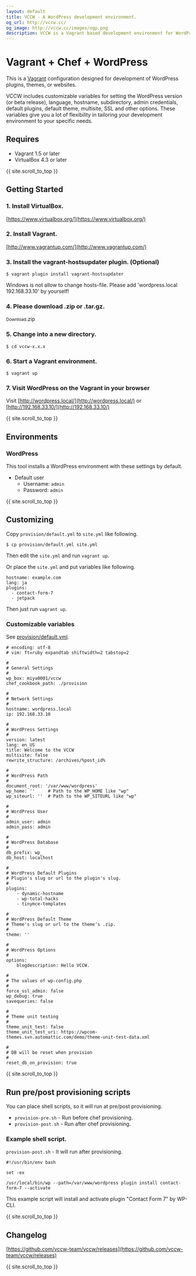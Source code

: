 ```yaml
---
layout: default
title: VCCW - A WordPress development environment.
og_url: http://vccw.cc/
og_image: http://vccw.cc/images/ogp.png
description: VCCW is a Vagrant based development environment for WordPress plugins, themes, or websites.
---
```


# Vagrant + Chef + WordPress

This is a [Vagrant](http://www.vagrantup.com/) configuration designed for development of WordPress plugins, themes, or websites.

VCCW includes customizable variables for setting the WordPress version (or beta release), language, hostname, subdirectory, admin credentials, default plugins, default theme, multisite, SSL and other options. These variables give you a lot of flexibility in tailoring your development environment to your specific needs.

<ul id="navmenu"></ul>

## Requires

* Vagrant 1.5 or later
* VirtualBox 4.3 or later

{{ site.scroll_to_top }}

## Getting Started

### 1. Install VirtualBox.

[https://www.virtualbox.org/](https://www.virtualbox.org/)

### 2. Install Vagrant.

[http://www.vagrantup.com/](http://www.vagrantup.com/)

### 3. Install the vagrant-hostsupdater plugin. (Optional)

```
$ vagrant plugin install vagrant-hostsupdater
```

Windows is not allow to change hosts-file. Please add 'wordpress.local 192.168.33.10' by yourself!

### 4. Please download <a class="latest-zipball">.zip</a> or <a class="latest-tarball">.tar.gz</a>.

<p><a class="button latest-zipball"><small>Download</small>.zip</a></p>

### 5. Change into a new directory.

```
$ cd vccw-x.x.x
```

### 6. Start a Vagrant environment.

```
$ vagrant up
```

### 7. Visit WordPress on the Vagrant in your browser

Visit [http://wordpress.local/](http://wordpress.local/) or [http://192.168.33.10/](http://192.168.33.10/)

{{ site.scroll_to_top }}

## Environments

### WordPress

This tool installs a WordPress environment with these settings by default.

* Default user
     * Username: `admin`
     * Password: `admin`

{{ site.scroll_to_top }}

## Customizing

Copy `provision/default.yml` to `site.yml` like following.

```
$ cp provision/default.yml site.yml
```

Then edit the `site.yml` and run `vagrant up`.

Or place the `site.yml` and put variables like following.

```
hostname: example.com
lang: ja
plugins:
  - contact-form-7
  - jetpack
```

Then just run `vagrant up`.

### Customizable variables

See [provision/default.yml](https://github.com/vccw-team/vccw/blob/master/provision/default.yml).

```
# encoding: utf-8
# vim: ft=ruby expandtab shiftwidth=2 tabstop=2

#
# General Settings
#
wp_box: miya0001/vccw
chef_cookbook_path: ./provision

#
# Network Settings
#
hostname: wordpress.local
ip: 192.168.33.10

#
# WordPress Settings
#
version: latest
lang: en_US
title: Welcome to the VCCW
multisite: false
rewrite_structure: /archives/%post_id%

#
# WordPress Path
#
document_root: '/var/www/wordpress'
wp_home: ''     # Path to the WP_HOME like "wp"
wp_siteurl: ''  # Path to the WP_SITEURL like "wp"

#
# WordPress User
#
admin_user: admin
admin_pass: admin

#
# WordPress Database
#
db_prefix: wp_
db_host: localhost

#
# WordPress Default Plugins
# Plugin's slug or url to the plugin's slug.
#
plugins:
    - dynamic-hostname
    - wp-total-hacks
    - tinymce-templates

#
# WordPress Default Theme
# Theme's slug or url to the theme's .zip.
#
theme: ''

#
# WordPress Options
#
options:
    blogdescription: Hello VCCW.

#
# The values of wp-config.php
#
force_ssl_admin: false
wp_debug: true
savequeries: false

#
# Theme unit testing
#
theme_unit_test: false
theme_unit_test_uri: https://wpcom-themes.svn.automattic.com/demo/theme-unit-test-data.xml

#
# DB will be reset when provision
#
reset_db_on_provision: true
```

{{ site.scroll_to_top }}

## Run pre/post provisioning scripts

You can place shell scripts, so it will run at pre/post provisioning.

* `provision-pre.sh` - Run before chef provisioning.
* `provision-post.sh` - Run after chef provisioning.

### Example shell script.

`provision-post.sh` - It will run after provisioning.

```
#!/usr/bin/env bash

set -ex

/usr/local/bin/wp --path=/var/www/wordpress plugin install contact-form-7 --activate
```

This example script will install and activate plugin "Contact Form 7" by WP-CLI.

{{ site.scroll_to_top }}

## Changelog

[https://github.com/vccw-team/vccw/releases](https://github.com/vccw-team/vccw/releases)

{{ site.scroll_to_top }}
